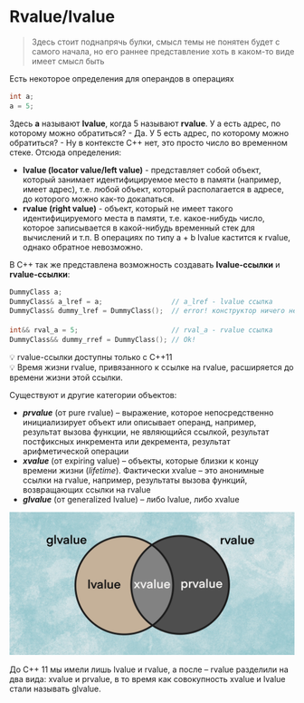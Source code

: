 # Rvalue/lvalue

> Здесь стоит поднапрячь булки, смысл темы не понятен будет с самого начала, но его раннее представление хоть в каком-то виде имеет смысл быть
> 

Есть некоторое определения для операндов в операциях

```cpp
int a;
a = 5;
```

Здесь **а** называют **lvalue**, когда 5 называют **rvalue**. У а есть адрес, по которому можно обратиться? - Да. У 5 есть адрес, по которому можно обратиться? - Ну в контексте С++ нет, это просто число во временном стеке. Отсюда определения:

- **lvalue (locator value/left value)** - представляет собой объект, который занимает идентифицируемое место в памяти (например, имеет адрес), т.е. любой объект, который располагается в адресе, до которого можно как-то докапаться.
- **rvalue (right value)** - объект, который не имеет такого идентифицируемого места в памяти, т.е. какое-нибудь число, которое записывается в какой-нибудь временный стек для вычислений и т.п. В операциях по типу а + b lvalue кастится к rvalue, однако обратное невозможно.

В С++ так же представлена возможность создавать **lvalue-ссылки** и **rvalue-ссылки**:

```cpp
DummyClass a;
DummyClass& a_lref = a;                 // a_lref - lvalue ссылка
DummyClass& dummy_lref = DummyClass();  // error! конструктор ничего не возвращает

int&& rval_a = 5;                       // rval_a - rvalue ссылка
DummyClass&& dummy_rref = DummyClass(); // Ok! 
```

<aside>
💡 rvalue-ссылки доступны только с С++11

</aside>

<aside>
💡 Время жизни rvalue, привязанного к ссылке на rvalue, расширяется до времени жизни этой ссылки.

</aside>

Существуют и другие категории объектов:

- ***prvalue*** (от pure rvalue) – выражение, которое непосредственно инициализирует объект или описывает операнд, например, результат вызова функции, не являющийся ссылкой, результат постфиксных инкремента или декремента, результат арифметической операции
- ***xvalue*** (от expiring value) – объекты, которые близки к концу времени жизни (*lifetime*). Фактически xvalue – это анонимные ссылки на rvalue, например, результаты вызова функций, возвращающих ссылки на rvalue
- ***glvalue*** (от generalized lvalue) – либо lvalue, либо xvalue

![Untitled](programming/code/contents/code-languages/cpp/images-storage/Untitled%201.png)

До C++ 11 мы имели лишь lvalue и rvalue, а после – rvalue разделили на два вида: xvalue и prvalue, в то время как совокупность xvalue и lvalue стали называть glvalue.